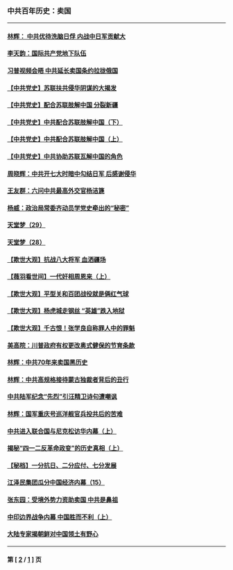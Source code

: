 ### 中共百年历史：卖国
---
#### [林辉： 中共优待洗脑日俘 内战中日军贡献大](../../pages/nf1176117/n13624644.md?11070430) 
#### [李天韵：国际共产党地下队伍](../../pages/nf1176117/n13611808.md?11070430) 
#### [习普视频会晤 中共延长卖国条约拉拢俄国](../../pages/nf1176117/n13060971.md?11070430) 
#### [【中共党史】苏联扶共侵华阴谋的大揭发](../../pages/nf1176117/n13056050.md?11070430) 
#### [【中共党史】配合苏联肢解中国 分裂新疆](../../pages/nf1176117/n13040700.md?11070430) 
#### [【中共党史】中共配合苏联肢解中国（下）](../../pages/nf1176117/n13035660.md?11070430) 
#### [【中共党史】中共配合苏联肢解中国（上）](../../pages/nf1176117/n13030262.md?11070430) 
#### [【中共党史】中共协助苏联瓦解中国的角色](../../pages/nf1176117/n13018109.md?11070430) 
#### [周晓辉：中共开七大时暗中勾结日军 后感谢侵华](../../pages/nf1176117/n12921960.md?11070430) 
#### [王友群：六问中共最高外交官杨洁篪](../../pages/nf1176117/n12836495.md?11070430) 
#### [杨威：政治局常委齐动员学党史牵出的“秘密”](../../pages/nf1176117/n12764642.md?11070430) 
#### [天堂梦（29）](../../pages/nf1176117/n12408465.md?11070430) 
#### [天堂梦（28）](../../pages/nf1176117/n12408309.md?11070430) 
#### [【欺世大观】抗战八大将军 血洒疆场](../../pages/nf1176117/n12357044.md?11070430) 
#### [【薇羽看世间】一代奸相周恩来（上）](../../pages/nf1176117/n12401109.md?11070430) 
#### [【欺世大观】平型关和百团战役就是俩红气球](../../pages/nf1176117/n12359157.md?11070430) 
#### [【欺世大观】杨虎城走钢丝 “英雄”跌入地狱](../../pages/nf1176117/n12358840.md?11070430) 
#### [【欺世大观】千古恨！张学良自称罪人中的罪魁](../../pages/nf1176117/n12358629.md?11070430) 
#### [美高院：川普政府有权更改奥式健保的节育条款](../../pages/nf1176117/n12242171.md?11070430) 
#### [林辉：中共70年来卖国黑历史](../../pages/nf1176117/n11552181.md?11070430) 
#### [林辉：中共高规格接待蒙古独裁者背后的丑行](../../pages/nf1176117/n11225005.md?11070430) 
#### [中共陆军纪念“先烈”引汪精卫诗句遭嘲讽](../../pages/nf1176117/n11153345.md?11070430) 
#### [林辉：国军重庆号巡洋舰官兵投共后的苦难](../../pages/nf1176117/n10997801.md?11070430) 
#### [中共进入联合国与尼克松访华内幕（上）](../../pages/nf1176117/n10138788.md?11070430) 
#### [揭秘“四一二反革命政变”的历史真相（上）](../../pages/nf1176117/n9996650.md?11070430) 
#### [【秘档】一分抗日、二分应付、七分发展](../../pages/nf1176117/n9331484.md?11070430) 
#### [江泽民集团瓜分中国经济内幕（15）](../../pages/nf1176117/n9268584.md?11070430) 
#### [张东园：受境外势力资助卖国 中共是鼻祖](../../pages/nf1176117/n9272480.md?11070430) 
#### [中印边界战争内幕 中国胜而不利（上）](../../pages/nf1176117/n9252458.md?11070430) 
#### [大陆专家揭朝鲜对中国领土有野心](../../pages/nf1176117/n9074056.md?11070430) 

---
#### 第 [ [2](./2.md?11070430) / [1](./1.md?11070430) ] 页
